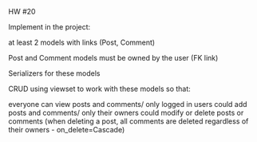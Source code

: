HW #20

Implement in the project:

at least 2 models with links (Post, Comment)

Post and Comment models must be owned by the user (FK link)

Serializers for these models

CRUD using viewset to work with these models so that:

everyone can view posts and comments/
only logged in users could add posts and comments/
only their owners could modify or delete posts or comments (when deleting a post, all comments are deleted regardless of their owners - on_delete=Cascade)

